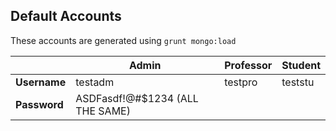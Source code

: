 
## Default Accounts
These accounts are generated using `grunt mongo:load`

|              | Admin  |  Professor  | Student     |
| ------------ | ------ | ------------ | --------------- |
| **Username** | testadm  | testpro | teststu |
| **Password** | ASDFasdf!@#$1234 (ALL THE SAME) |
